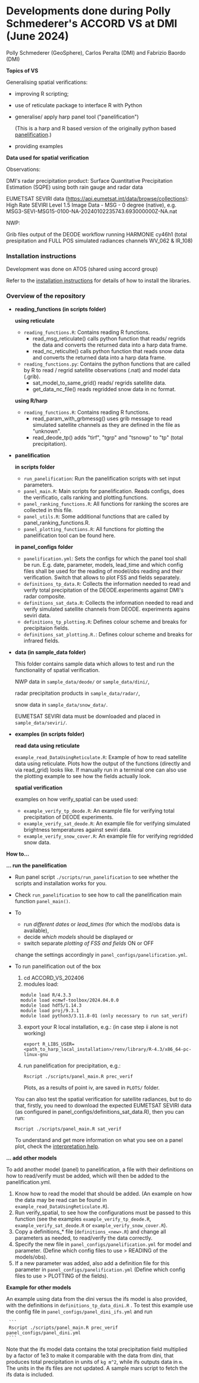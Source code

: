 # Developments done during Polly Schmederer's ACCORD VS at DMI (June 2024)

Polly Schmederer (GeoSphere), Carlos Peralta (DMI) and Fabrizio Baordo (DMI)

**Topics of VS**

Generalising spatial verifications: 

  - improving R scripting;
  
  - use of reticulate package to interface R with Python

  - generalise/ apply harp panel tool ("panelification")

    (This is a harp and R based version of the originally python based [panelification](https://github.com/pscheffknecht-geosphere/panelification/tree/main).)

  - providing examples

**Data used for spatial verification**

Observations:
  
  DMI's radar precipitation product: Surface Quantitative Precipitation Estimation (SQPE) using both rain gauge and radar data

  EUMETSAT SEVIRI data (https://api.eumetsat.int/data/browse/collections): High Rate SEVIRI Level 1.5 Image Data - MSG - 0 degree (native), e.g. MSG3-SEVI-MSG15-0100-NA-20240102235743.693000000Z-NA.nat

NWP:

  Grib files output of the DEODE workflow running HARMONIE cy46h1 (total presipitation and FULL POS simulated radiances channels WV_062 & IR_108)

### Installation instructions

Development was done on ATOS (shared using accord group)

Refer to the [installation instructions](INSTALLATION.md) for details of how to install the libraries.

### Overview of the repository

* **reading_functions (in scripts folder)**
  
  **using reticulate**
  
  - ``reading_functions.R``: Contains reading R functions.
    - read_msg_reticulate() calls python function that reads/ regrids the data and converts the returned data into a harp data frame.
    - read_nc_reticulte() calls python function that reads snow data and converts the returned data into a harp data frame.
  - ``reading_functions.py``: Contains the python functions that are called by R to read / regrid satellite observations (.nat) and model data (.grib).
    - sat_model_to_same_grid() reads/ regrids satellite data.
    - get_data_nc_file() reads regridded snow data in nc format.
    
  **using R/harp**
  - ``reading_functions.R``:  Contains reading R functions.
    - read_param_with_grbmessg() uses grib message to read simulated satellite channels as they are defined in the file as "unknown".
    - read_deode_tp() adds "tirf", "tgrp" and "tsnowp" to "tp" (total precipitation).
    
* **panelification**
  
  **in scripts folder**
  - ``run_panelification``: Run the panelification scripts with set input parameters.
  - ``panel_main.R``: Main scripts for panelification. Reads configs, does the verificatio, calls ranking and plotting.functions.
  - ``panel_ranking_functions.R``: All functions for ranking the scores are collected in this file.
  - ``panel_utils.R``: Some additional functions that are called by panel_ranking_functions.R.
  - ``panel_plotting_functions.R``: All functions for plotting the panelification tool can be found here.
    
  **in panel_configs folder**
  - ``panelification.yml``: Sets the configs for which the panel tool shall be run.
    E.g. date, parameter, models, lead_time and which config files shall be used for the reading of model/obs reading and their verification.
    Switch that allows to plot FSS and fields separately.
  - ``definitions_tp_data.R``: Collects the information needed to read and verify total precipitation of the DEODE.experiments against DMI's radar composite.
  - ``definitions_sat_data.R``: Collects the information needed to read and verify simulated satellite channels from DEODE. experiments agains seviri data.
  - ``definitions_tp_plotting.R``: Defines colour scheme and breaks for precipitaion fields.
  - ``definitions_sat_plotting.R.``: Defines colour scheme and breaks for infrared fields.
  
* **data (in sample_data folder)**
  
  This folder contains sample data which allows to test and run the functionality of spatial verification.
  
  NWP data in ``sample_data/deode/`` or ``sample_data/dini/``,
  
  radar precipitation products in ``sample_data/radar/``,

  snow data in ``sample_data/snow_data/``.
  
  EUMETSAT SEVIRI data must be downloaded and placed in ``sample_data/seviri/``.
      
* **examples (in scripts folder)**

  **read data using reticulate**
  
  ``example_read_DataUsingReticulate.R``: Example of how to read satellite data using reticulate. Plots how the output of the functions (directly and via read_grid) looks like.
  If manually run in a terminal one can also use the plotting example to see how the fields actually look.
  
  **spatial verification**
  
  examples on how verify_spatial can be used used:
  - ``example_verify_tp_deode.R``: An example file for verifying total precipitation of DEODE experiments.
  - ``example_verify_sat_deode.R``: An example file for verifying simulated brightness temperatures against seviri data.
  - ``example_verify_snow_cover.R``: An example file for verifying regridded snow data.

**How to...**

**... run the panelification**
- Run panel script ``./scripts/run_panelification`` to see whether the scripts and installation works for you.
- Check ``run_panelification`` to see how to call the panelification main function ``panel_main()``.
- To
  - run _different dates_ or _lead_times_ (for which the mod/obs data is available),
  - decide _which models_ should be displayed or
  - switch separate _plotting of FSS and fields_ ON or OFF
    
  change the settings accordingly in ``panel_configs/panelification.yml``.

- To run panelification out of the box
  1. cd ACCORD_VS_202406
  2. modules load:
	```
	  module load R/4.3.3
	  module load ecmwf-toolbox/2024.04.0.0
	  module load hdf5/1.14.3
	  module load proj/9.3.1
	  module load python3/3.11.8-01 (only necessary to run sat_verif)
	```
  3. export your R local installation, e.g.:
     (in case step ii alone is not working)
      ```
      export R_LIBS_USER=<path_to_harp_local_installation>/renv/library/R-4.3/x86_64-pc-linux-gnu
      ```
  5. run panelification for precipitation, e.g.:
     ```
     Rscript ./scripts/panel_main.R prec_verif
     ```
     Plots, as a results of point iv, are saved in ``PLOTS/`` folder.

   You can also test the spatial verification for satellite radiances, but to do that, firstly, you need to download the expected EUMETSAT SEVIRI data (as configured in panel_configs/definitions_sat_data.R), then you can run: 
     ```
     Rscript ./scripts/panel_main.R sat_verif
     ```
  To understand and get more information on what you see on a panel plot, check the [interpretation help](panel_INTERPRETATION.md).

  
**... add other models**

To add another model (panel) to panelification, a file with their definitions on how to read/verify must be added, which will then be added to the panelification.yml.
1. Know how to read the model that should be added. (An example on how the data may be read can be found in ``example_read_DataUsingReticulate.R``).
2. Run verify_spatial, to see how the configurations must be passed to this function (see the examples ``example_verify_tp_deode.R``, ``example_verify_sat_deode.R`` or ``example_verify_snow_cover.R``).
3. Copy a definitions_* file (``definitions_<new>.R``) and change all parameters as needed, to read/verify the data correctly.
4. Specify the new file in ``panel_configs/panelification.yml`` for model and parameter.
   (Define which config files to use > READING of the models/obs).
5. If a new parameter was added, also add a definition file for this parameter in ``panel_configs/panelification.yml``
   (Define which config files to use > PLOTTING of the fields).
     

**Example for other models**

An example using data from the dini versus the ifs model is also provided, with the definitions in ``definitions_tp_data_dini.R`` .
To test this example use the config file in `panel_configs/panel_dini_ifs.yml` and run

     ```
     Rscript ./scripts/panel_main.R prec_verif panel_configs/panel_dini.yml
     ```
Note that the ifs model data contains the total precipitation field multiplied by a factor of 1e3 to 
make it comparable with the data from dini, that produces total precipitation in units of `kg m^2`, while
ifs outputs data in `m`. The units in the ifs files are not updated. A sample mars script to fetch the ifs data is included.
